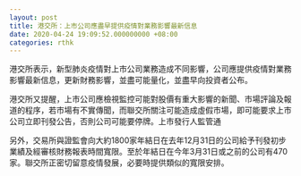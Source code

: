```yaml
---
layout: post
title: 港交所：上市公司應盡早提供疫情對業務影響最新信息
date: 2020-04-24 19:09:52.000000000 +08:00
categories: rthk
---
```


港交所表示，新型肺炎疫情對上市公司業務造成不同影響，公司應提供疫情對業務影響最新信息，更新財務影響，並盡可能量化，並盡早向投資者公布。

港交所又提醒，上市公司應檢視監控可能對股價有重大影響的新聞、市場評論及報道的程序，若市場有不實傳聞，而聯交所關注可能造成虛假市場，即可能要求上市公司立即刊發公告，否則公司可能要停牌。上市發行人監管通

另外，交易所與證監會向大約1800家年結日在去年12月31日的公司給予刊發初步業績及經審核財務報表時間寬限。至於年結日在今年3月31日或之前的公司有470家。聯交所正密切留意疫情發展，必要時提供類似的寬限安排。
